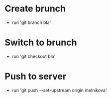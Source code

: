 # Create brunch
* run 'git branch bla'

# Switch to brunch
* run 'git checkout bla'

# Push to server
* run 'git push --set-upstream origin melnikova'
